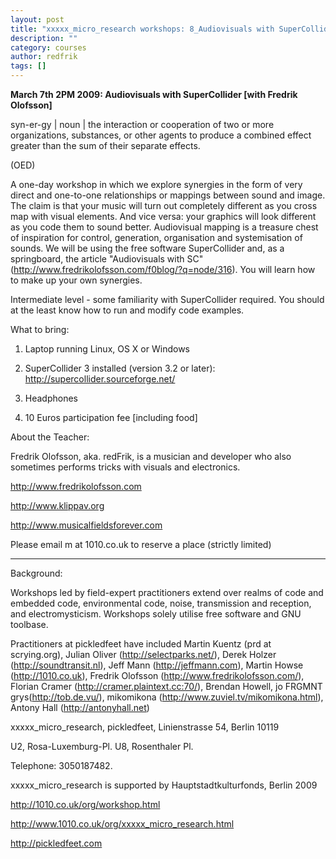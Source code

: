 ```yaml
---
layout: post
title: "xxxxx_micro_research workshops: 8_Audiovisuals with SuperCollider, 7mar 2009, Berlin"
description: ""
category: courses
author: redfrik
tags: []
---
```

**March 7th 2PM 2009: Audiovisuals with SuperCollider [with Fredrik Olofsson]**

syn-er-gy | noun | the interaction or cooperation of two or more organizations, substances, or other agents to produce a combined effect greater than the sum of their separate effects.

(OED)

A one-day workshop in which we explore synergies in the form of very
direct and one-to-one relationships or mappings between sound and image.
The claim is that your music will turn out completely different as you
cross map with visual elements. And vice versa: your graphics will
look different as you code them to sound better. Audiovisual mapping
is a treasure chest of inspiration for control, generation,
organisation and systemisation of sounds. We will be using the free
software SuperCollider and, as a springboard, the article "Audiovisuals with SC" (http://www.fredrikolofsson.com/f0blog/?q=node/316). You will learn how to make up your own synergies.

Intermediate level - some familiarity with SuperCollider required. You
should at the least know how to run and modify code examples.

What to bring:

1) Laptop running Linux, OS X or Windows

2) SuperCollider 3 installed (version 3.2 or later): <a href="http://supercollider.sourceforge.net/">http://supercollider.sourceforge.net/</a>

3) Headphones

4) 10 Euros participation fee [including food]

About the Teacher:

Fredrik Olofsson, aka. redFrik, is a musician and developer who also
sometimes performs tricks with visuals and electronics.

http://www.fredrikolofsson.com

http://www.klippav.org

http://www.musicalfieldsforever.com

Please email m at 1010.co.uk to reserve a place (strictly limited)

_______

Background:

Workshops led by field-expert practitioners extend over realms of code
and embedded code, environmental code, noise, transmission and
reception, and electromysticism. Workshops solely utilise free
software and GNU toolbase.

Practitioners at pickledfeet have included Martin Kuentz
(prd at scrying.org), Julian Oliver (http://selectparks.net/), Derek
Holzer (http://soundtransit.nl), Jeff Mann (http://jeffmann.com),
Martin Howse (http://1010.co.uk), Fredrik Olofsson
(http://www.fredrikolofsson.com/), Florian Cramer
(http://cramer.plaintext.cc:70/), Brendan Howell, jo FRGMNT
grys(http://tob.de.vu/), mikomikona
(http://www.zuviel.tv/mikomikona.html), Antony Hall (http://antonyhall.net)

xxxxx_micro_research, pickledfeet, Linienstrasse 54, Berlin 10119

U2, Rosa-Luxemburg-Pl.
U8, Rosenthaler Pl.

Telephone: 3050187482.

xxxxx_micro_research is supported by Hauptstadtkulturfonds, Berlin 2009

http://1010.co.uk/org/workshop.html

http://www.1010.co.uk/org/xxxxx_micro_research.html

http://pickledfeet.com

